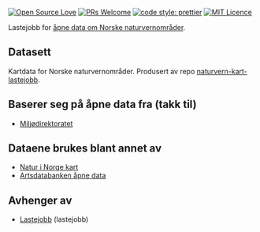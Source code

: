 [![Open Source Love](https://badges.frapsoft.com/os/v2/open-source.svg?v=103)](https://github.com/ellerbrock/open-source-badges/)
[![PRs Welcome](https://img.shields.io/badge/PRs-welcome-brightgreen.svg)](CONTRIBUTING.md#pull-requests)
[![code style: prettier](https://img.shields.io/badge/code_style-prettier-ff69b4.svg?style=flat-square)](https://github.com/prettier/prettier)
[![MIT Licence](https://badges.frapsoft.com/os/mit/mit.svg?v=103)](https://opensource.org/licenses/mit-license.php)

Lastejobb for [åpne data om Norske naturvernområder](https://github.com/Artsdatabanken/naturvern-data).

## Datasett

Kartdata for Norske naturvernområder. Produsert av repo [naturvern-kart-lastejobb](https://github.com/Artsdatabanken/naturvern-kart-lastejobb).

## Baserer seg på åpne data fra (takk til)

- [Miljødirektoratet](https://www.miljodirektoratet.no/)

## Dataene brukes blant annet av

- [Natur i Norge kart](https://github.com/Artsdatabanken/nin-kart-frontend)
- [Artsdatabanken åpne data](https://data.artsdatabanken.no/)

## Avhenger av

- [Lastejobb](https://github.com/Artsdatabanken/naturvern-kart-lastejobb) (lastejobb)
